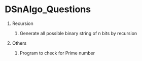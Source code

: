 # DSnAlgo_Questions

1. Recursion
   1. Generate all possible binary string of n bits by recursion




99. Others
    1. Program to check for Prime number
